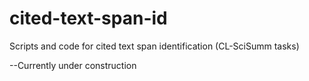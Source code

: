 # cited-text-span-id

Scripts and code for cited text span identification (CL-SciSumm tasks)

--Currently under construction
